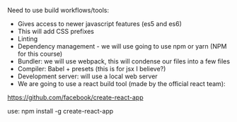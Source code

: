Need to use build workflows/tools:

- Gives access to newer javascript features (es5 and es6)
- This will add CSS prefixes
- Linting 
- Dependency management - we will use going to use npm or yarn (NPM for this course)
- Bundler: we will use webpack, this will condense our files into a few files
- Compiler: Babel + presets (this is for jsx I believe?)
- Development server: will use a local web server
- We are going to use a react build tool (made by the official react team):

https://github.com/facebook/create-react-app

use: npm install -g create-react-app 

